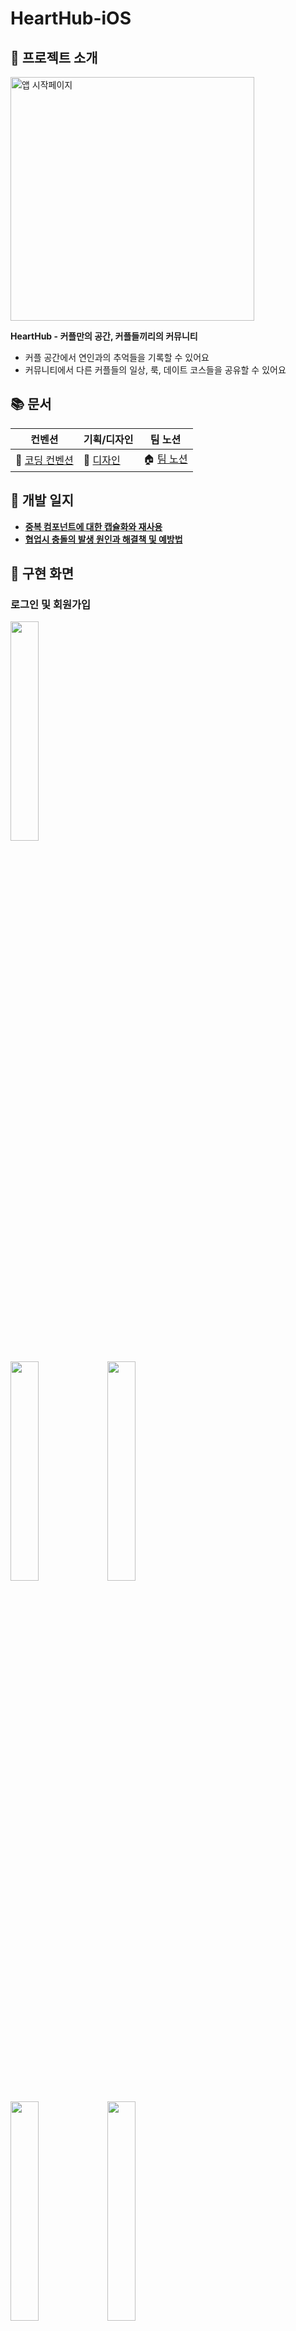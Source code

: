 # HeartHub-iOS

## 🌈 프로젝트 소개 

<img width="390" alt="앱 시작페이지" src="https://github.com/UMC-HeartHub/HeartHub-iOS/assets/59834326/abab446a-a897-4613-b15e-8b9ca4646110">

**HeartHub - 커플만의 공간, 커플들끼리의 커뮤니티**
- 커플 공간에서 연인과의 추억들을 기록할 수 있어요
- 커뮤니티에서 다른 커플들의 일상, 룩, 데이트 코스들을 공유할 수 있어요

## 📚 문서
| 컨벤션                                                                           | 기획/디자인 | 팀 노션  | 
| ------------------------------------------------------------------------------------- | ---------------- | ------ |
| 📜 [코딩 컨벤션](https://occipital-jellyfish-146.notion.site/d71a1e3a1f0640b8a90c98f529e162af?pvs=4) | 🎨 [디자인](https://www.figma.com/design/9dvR4DKky400WzZuKzRglg/HeartHuB?t=Uuh0iGdDL4T8dEkT-0) | 🏠 [팀 노션](https://occipital-jellyfish-146.notion.site/d868a53b16404b5b94b8b6befdf9de2b?v=5753a4fb157143058e530f787860269d&pvs=4)|

## 📝 개발 일지
 - [**중복 컴포넌트에 대한 캡슐화와 재사용**](https://github.com/MinwooJe/HeartHub-iOS/wiki/중복되는-컴포넌트의-커스텀-클래스화-및-재사용)
 - [**협업시 충돌의 발생 원인과 해결책 및 예방법**](https://github.com/MinwooJe/HeartHub-iOS/wiki/협업시-충돌의-발생-원인과-해결책-및-예방법)

## 📱 구현 화면
### 로그인 및 회원가입
<img src="https://github.com/UMC-HeartHub/HeartHub-iOS/assets/59834326/e5c60143-9147-41c5-b258-aa0fc26ade3b" width=30%>
  
  
<img src="https://github.com/UMC-HeartHub/HeartHub-iOS/assets/59834326/67b5af02-dbfe-430f-9cd3-79af1800576b" width=30%> <img src="https://github.com/UMC-HeartHub/HeartHub-iOS/assets/59834326/60334f7d-e516-4512-9841-dd1d867989ae" width=30%>  
  
  
<img src="https://github.com/UMC-HeartHub/HeartHub-iOS/assets/59834326/bf37bf79-87a6-498d-bbac-ba66537b0ca5" width=30%> <img src="https://github.com/UMC-HeartHub/HeartHub-iOS/assets/59834326/89a03926-03a0-42c1-94ae-bc1779947720" width=30%>

### 커플공간
- 연인과의 추억을 기록할 수 있어요
<img src="https://github.com/MinwooJe/HeartHub-iOS/assets/59834326/0f1caa6d-d3e6-46f6-97ba-9a396f86589c" width=30%>

#### 커플공간 - 앨범
<img src="https://github.com/MinwooJe/HeartHub-iOS/assets/59834326/a0f053c4-4067-4b60-b9b0-c086c37719a4" width=30%>

#### 커플공간 - 픽

#### 커플공간 - 미션
<img src="https://github.com/MinwooJe/HeartHub-iOS/assets/59834326/0f21e2be-e108-4a50-8dd8-53f9db3008e8" width=30%>

#### 커플공간 - 계정 연동
<img src="https://github.com/MinwooJe/HeartHub-iOS/assets/59834326/383d5017-8de9-4758-8712-5893abf792d9" width=30%>

#### 프로필
<img src="https://github.com/MinwooJe/HeartHub-iOS/assets/59834326/024fc1f7-c5ed-48fa-ba58-8d506fa7f72d" width=30%>

### 마이페이지 
<img src="https://github.com/MinwooJe/HeartHub-iOS/assets/59834326/a033a664-068f-4b2f-80a4-22bd7ee5c9db" width=30%>

<img src="https://github.com/MinwooJe/HeartHub-iOS/assets/59834326/624b05ec-3243-4ae7-83be-4529d088c09d" width=30%>

<img src="https://github.com/MinwooJe/HeartHub-iOS/assets/59834326/22407444-0052-466b-ad3d-a2096a5e9dd7" width=30%>

<img src="https://github.com/MinwooJe/HeartHub-iOS/assets/59834326/842259ee-0d91-4b23-ba92-866a10c900cd" width=30%>

<img src="https://github.com/MinwooJe/HeartHub-iOS/assets/59834326/62bbf795-5b3a-491b-818e-025ecd8bb6ca" width=30%>



